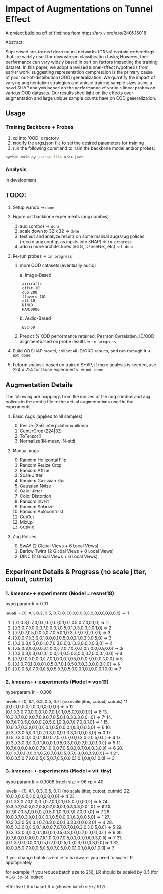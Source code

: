 # Impact of Augmentations on Tunnel Effect

A project building off of findings from https://arxiv.org/abs/2405.15018

Abstract:

Supervised pre-trained deep neural networks (DNNs) contain embeddings that are widely used for downstream classification tasks; However, their performance can vary widely based in part on factors impacting the training dataset. In this paper, we adopt a revised tunnel-effect hypothesis from earlier work, suggesting representation compression is the primary cause of poor out-of-distribution (OOD) generalization. We quantify the impact of varying augmentation strategies and unique training sample sizes using a novel SHAP analysis based on the performance of various linear probes on various OOD datasets. Our results shed light on the effects over-augmentation and large unique sample counts have on OOD generalization.

Usage
-------------

### Training Backbone + Probes

1. cd into 'OOD' directory
2. modify the args.json file to set the desired parameters for training
3. run the following command to train the backbone model and/or probes:
```bash
python main.py --args_file args.json
```

### Analysis
in development

## TODO:

1. Setup wandb => `done`
2. Figure out backbone experiments (aug combos)

    1. aug combos => `done`
    3. scale down to 32 x 32 => `done`
    4. test out and analyze results on some manual augs/aug polices (record aug configs as inputs into SHAP) => `in progress`
    5. add in more architectures (VGG, DenseNet, etc) `not done`

3. Re-run probes => `in progress`

    1. more OOD datasets (eventually audio)
        
        a. Image-Based
            
            aircrafts
            cifar-10
            cub-200
            flowers-102
            stl-10
            NINCO
            HAM10000

        b. Audio-Based
            
            ESC-50


    2. Predict % OOD performance retained, Pearson Correlation, ID/OOD alignmentbased on probe results => `in progress`

4. Build GB SHAP model, collect all ID/OOD results, and run through it => `not done`
5. Peform analysis based on trained SHAP, if more analysis is needed, use 224 x 224 for those experiments. => `not done`


## Augmentation Details

The following are mappings from the indices of the aug combos and aug polices in the config file to the actual augmentations used in the experiments

1. Basic Augs (applied to all samples)

    0. Resize (256, interpolation=bilinear)
    1. CenterCrop (224|32)
    2. ToTensor()
    3. Normalize(IN-mean, IN-std)

2. Manual Augs
    
    0. Random Horizontal Flip
    1. Random Resize Crop 
    2. Random Affine 
    3. Scale Jitter 
    4. Random Gaussian Blur
    5. Gaussian Noise 
    6. Color Jitter 
    7. Color Distortion 
    8. Random Invert 
    9. Random Solarize
    10. Random Autocontrast
    11. CutOut 
    12. MixUp 
    13. CutMix

3. Aug Polices

    0. SwAV (2 Global Views + 6 Local Views)
    1. Barlow Twins (2 Global Views + 0 Local Views)
    2. DINO (2 Global Views + 6 Local Views)


## Experiment Details & Progress (no scale jitter, cutout, cutmix)

### 1. kmeans++ experiments (Model = resnet18)

hyperparam:
lr = 0.01

levels = [0, 0.1, 0.3, 0.5, 0.7] 
0. [0,0,0,0,0,0,0,0,0,0,0,0,0,0] => 1
1. [0.1,0.3,0.7,0,0.0,0.7,0.7,0.1,0.1,0.5,0.7,0,0.1,0] => 1r
2. [0.3,0.7,0.0,0,0.7,0.0,0.7,0.5,0.1,0.3,0.3,0,0.1,0] => 2
3. [0.7,0.7,0.5,0,0.0,0.7,0.5,0.1,0.3,0.7,0.7,0,0.7,0] => 3
4. [0.0,0.7,0.3,0,0.1,0.0,0.1,0.5,0.0,0.1,0.3,0,0.5,0] => 3
5. [0.3,0.3,0.5,0,0.1,0.7,0.3,0.0,0.1,0.3,0.0,0,0.3,0] => 4
6. [0.5,0.3,0.0,0.0,0.1,0.0,0.7,0.7,0.7,0.1,0.3,0.0,0.5,0.0] => 2r
7. [0.3,0.3,0.3,0.0,0.1,0.0,0.1,0.5,0.3,0.0,0.7,0.0,0.1,0.0] => 4
8. [0.7,0.0,0.0,0.0,0.7,0.1,0.0,0.7,0.5,0.0,0.7,0.0,0.3,0.0] => 5
9. [0.1,0.7,0.1,0.0,0.1,0.5,0.7,0.1,0.5,0.7,0.3,0.0,0.3,0.0] => 6
10. [0.0,0.5,0.7,0.0,0.5,0.5,0.7,0.5,0.0,0.1,0.1,0.0,0.1,0.0] => 7

### 2. kmeans++ experiments (Model = vgg19)

hyperparam:
lr = 0.006

levels = [0, 0.1, 0.3, 0.5, 0.7] (no scale jitter, cutout, cutmix)
11. [0,0,0,0,0,0,0,0,0,0,0,0,0,0] => 5
12. [0.1,0.3,0.7,0,0.0,0.7,0.7,0.1,0.1,0.5,0.7,0,0.1,0] => 6
13. [0.3,0.7,0.0,0,0.7,0.0,0.7,0.5,0.1,0.3,0.3,0,0.1,0] => 7r
14. [0.7,0.7,0.5,0,0.0,0.7,0.5,0.1,0.3,0.7,0.7,0,0.7,0] => 1
15. [0.0,0.7,0.3,0,0.1,0.0,0.1,0.5,0.0,0.1,0.3,0,0.5,0] => 6
16. [0.3,0.3,0.5,0,0.1,0.7,0.3,0.0,0.1,0.3,0.0,0,0.3,0] => 3
17. [0.5,0.3,0.0,0.0,0.1,0.0,0.7,0.7,0.7,0.1,0.3,0.0,0.5,0.0] => 4
18. [0.3,0.3,0.3,0.0,0.1,0.0,0.1,0.5,0.3,0.0,0.7,0.0,0.1,0.0] => 5
19. [0.7,0.0,0.0,0.0,0.7,0.1,0.0,0.7,0.5,0.0,0.7,0.0,0.3,0.0] => 6
20. [0.1,0.7,0.1,0.0,0.1,0.5,0.7,0.1,0.5,0.7,0.3,0.0,0.3,0.0] => 1
21. [0.0,0.5,0.7,0.0,0.5,0.5,0.7,0.5,0.0,0.1,0.1,0.0,0.1,0.0] => 3

### 3. kmeans++ experiments (Model = vit-tiny)

hyperparam:
lr = 0.0008
batch size = 96
ep = 40

levels = [0, 0.1, 0.3, 0.5, 0.7] (no scale jitter, cutout, cutmix)
22. [0,0,0,0,0,0,0,0,0,0,0,0,0,0] => 4
23. [0.1,0.3,0.7,0,0.0,0.7,0.7,0.1,0.1,0.5,0.7,0,0.1,0] => 5
24. [0.3,0.7,0.0,0,0.7,0.0,0.7,0.5,0.1,0.3,0.3,0,0.1,0] => 6
25. [0.7,0.7,0.5,0,0.0,0.7,0.5,0.1,0.3,0.7,0.7,0,0.7,0] => 7
26. [0.0,0.7,0.3,0,0.1,0.0,0.1,0.5,0.0,0.1,0.3,0,0.5,0] => 1
27. [0.3,0.3,0.5,0,0.1,0.7,0.3,0.0,0.1,0.3,0.0,0,0.3,0] => 4
28. [0.5,0.3,0.0,0.0,0.1,0.0,0.7,0.7,0.7,0.1,0.3,0.0,0.5,0.0] => 5
29. [0.3,0.3,0.3,0.0,0.1,0.0,0.1,0.5,0.3,0.0,0.7,0.0,0.1,0.0] => 6
30. [0.7,0.0,0.0,0.0,0.7,0.1,0.0,0.7,0.5,0.0,0.7,0.0,0.3,0.0] => 7
31. [0.1,0.7,0.1,0.0,0.1,0.5,0.7,0.1,0.5,0.7,0.3,0.0,0.3,0.0] => 1
32. [0.0,0.5,0.7,0.0,0.5,0.5,0.7,0.5,0.0,0.1,0.1,0.0,0.1,0.0] => 7



If you change batch size due to hardware, you need to scale LR appropriately

for example, if you reduce batch size to 256, LR should be scaled by 0.5 (for VGG: 3e-3) (edited) 

effective LR = base LR x (chosen batch size / 512)
